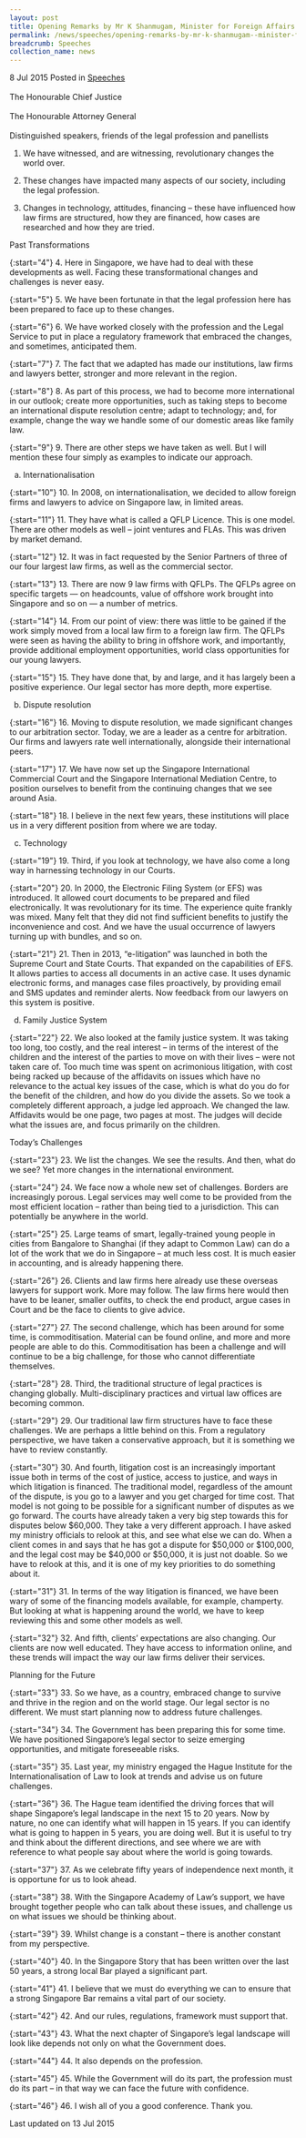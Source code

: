 ```yaml
---
layout: post
title: Opening Remarks by Mr K Shanmugam, Minister for Foreign Affairs and Law, at the Singapore Legal Futures Conference
permalink: /news/speeches/opening-remarks-by-mr-k-shanmugam--minister-for-foreign-affairs-
breadcrumb: Speeches
collection_name: news
---
```


8 Jul 2015 Posted in [Speeches](/news/speeches)
<br>  
The Honourable Chief Justice
<br>  
The Honourable Attorney General
<br>  
Distinguished speakers, friends of the legal profession and panellists
<br>  
1. We have witnessed, and are witnessing, revolutionary changes the world over.  

2. These changes have impacted many aspects of our society, including the legal profession. 

3. Changes in technology, attitudes, financing – these have influenced how law firms are structured, how they are financed, how cases are researched and how they are tried. 

Past Transformations

{:start="4"}
4. Here in Singapore, we have had to deal with these developments as well. Facing these transformational changes and challenges is never easy.

{:start="5"}
5. We have been fortunate in that the legal profession here has been prepared to face up to these changes.  

{:start="6"}
6. We have worked closely with the profession and the Legal Service to put in place a regulatory framework that embraced the changes, and sometimes, anticipated them.

{:start="7"}
7. The fact that we adapted has made our institutions, law firms and lawyers better, stronger and more relevant in the region.

{:start="8"}
8. As part of this process, we had to become more international in our outlook; create more opportunities, such as taking steps to become an international dispute resolution centre; adapt to technology; and, for example, change the way we handle some of our domestic areas like family law.

{:start="9"}
9. There are other steps we have taken as well.  But I will mention these four simply as examples to indicate our approach.

<ol style="list-style-type: lower-alpha">
<li>Internationalisation</li>
</ol>

{:start="10"}
10. In 2008, on internationalisation, we decided to allow foreign firms and lawyers to advice on Singapore law, in limited areas.  

{:start="11"}
11. They have what is called a QFLP Licence. This is one model. There are other models as well – joint ventures and FLAs. This was driven by market demand.  

{:start="12"}
12. It was in fact requested by the Senior Partners of three of our four largest law firms, as well as the commercial sector.

{:start="13"}
13. There are now 9 law firms with QFLPs. The QFLPs agree on specific targets — on headcounts, value of offshore work brought into Singapore and so on — a number of metrics.  

{:start="14"}
14. From our point of view: there was little to be gained if the work simply moved from a local law firm to a foreign law firm.  The QFLPs were seen as having the ability to bring in offshore work, and importantly, provide additional employment opportunities, world class opportunities for our young lawyers.

{:start="15"}
15. They have done that, by and large, and it has largely been a positive experience.  Our legal sector has more depth, more expertise.  


<ol start="2" style="list-style-type: lower-alpha">
<li>Dispute resolution</li>
</ol>

{:start="16"}
16. Moving to dispute resolution, we made significant changes to our arbitration sector. Today, we are a leader as a centre for arbitration. Our firms and lawyers rate well internationally, alongside their international peers.

{:start="17"}
17. We have now set up the Singapore International Commercial Court and the Singapore International Mediation Centre, to position ourselves to benefit from the continuing changes that we see around Asia.

{:start="18"}
18. I believe in the next few years, these institutions will place us in a very different position from where we are today.


<ol start="3" style="list-style-type: lower-alpha">
<li>Technology</li>
</ol>

{:start="19"}
19. Third, if you look at technology, we have also come a long way in harnessing technology in our Courts.

{:start="20"}
20. In 2000, the Electronic Filing System (or EFS) was introduced. It allowed court documents to be prepared and filed electronically. It was revolutionary for its time. The experience quite frankly was mixed. Many felt that they did not find sufficient benefits to justify the inconvenience and cost. And we have the usual occurrence of lawyers turning up with bundles, and so on. 

{:start="21"}
21. Then in 2013, “e-litigation” was launched in both the Supreme Court and State Courts. That expanded on the capabilities of EFS. It allows parties to access all documents in an active case. It uses dynamic electronic forms, and manages case files proactively, by providing email and SMS updates and reminder alerts. Now feedback from our lawyers on this system is positive.


<ol start="4" style="list-style-type: lower-alpha">
<li>Family Justice System</li>
</ol>

{:start="22"}
22. We also looked at the family justice system. It was taking too long, too costly, and the real interest – in terms of the interest of the children and the interest of the parties to move on with their lives – were not taken care of. Too much time was spent on acrimonious litigation, with cost being racked up because of the affidavits on issues which have no relevance to the actual key issues of the case, which is what do you do for the benefit of the children, and how do you divide the assets. So we took a completely different approach, a judge led approach. We changed the law. Affidavits would be one page, two pages at most. The judges will decide what the issues are, and focus primarily on the children.

Today’s Challenges

{:start="23"}
23. We list the changes.  We see the results.  And then, what do we see?  Yet more changes in the international environment.  

{:start="24"}
24. We face now a whole new set of challenges. Borders are increasingly porous. Legal services may well come to be provided from the most efficient location – rather than being tied to a jurisdiction. This can potentially be anywhere in the world.

{:start="25"}
25. Large teams of smart, legally-trained young people in cities from Bangalore to Shanghai (if they adapt to Common Law) can do a lot of the work that we do in Singapore – at much less cost.  It is much easier in accounting, and is already happening there.

{:start="26"}
26. Clients and law firms here already use these overseas lawyers for support work.  More may follow. The law firms here would then have to be leaner, smaller outfits, to check the end product, argue cases in Court and be the face to clients to give advice.

{:start="27"}
27. The second challenge, which has been around for some time, is commoditisation. Material can be found online, and more and more people are able to do this. Commoditisation has been a challenge and will continue to be a big challenge, for those who cannot differentiate themselves.

{:start="28"}
28. Third, the traditional structure of legal practices is changing globally. Multi-disciplinary practices and virtual law offices are becoming common.

{:start="29"}
29. Our traditional law firm structures have to face these challenges.  We are perhaps a little behind on this.  From a regulatory perspective, we have taken a conservative approach, but it is something we have to review constantly.

{:start="30"}
30. And fourth, litigation cost is an increasingly important issue both in terms of the cost of justice, access to justice, and ways in which litigation is financed. The traditional model, regardless of the amount of the dispute, is you go to a lawyer and you get charged for time cost. That model is not going to be possible for a significant number of disputes as we go forward. The courts have already taken a very big step towards this for disputes below $60,000. They take a very different approach. I have asked my ministry officials to relook at this, and see what else we can do. When a client comes in and says that he has got a dispute for $50,000 or $100,000, and the legal cost may be $40,000 or $50,000, it is just not doable. So we have to relook at this, and it is one of my key priorities to do something about it.

{:start="31"}
31. In terms of the way litigation is financed, we have been wary of some of the financing models available, for example, champerty. But looking at what is happening around the world, we have to keep reviewing this and some other models as well.

{:start="32"}
32. And fifth, clients’ expectations are also changing. Our clients are now well educated. They have access to information online, and these trends will impact the way our law firms deliver their services. 


Planning for the Future

{:start="33"}
33. So we have, as a country, embraced change to survive and thrive in the region and on the world stage. Our legal sector is no different. We must start planning now to address future challenges.

{:start="34"}
34. The Government has been preparing this for some time. We have positioned Singapore’s legal sector to seize emerging opportunities, and mitigate foreseeable risks.

{:start="35"}
35. Last year, my ministry engaged the Hague Institute for the Internationalisation of Law to look at trends and advise us on future challenges. 

{:start="36"}
36. The Hague team identified the driving forces that will shape Singapore’s legal landscape in the next 15 to 20 years. Now by nature, no one can identify what will happen in 15 years. If you can identify what is going to happen in 5 years, you are doing well. But it is useful to try and think about the different directions, and see where we are with reference to what people say about where the world is going towards.

{:start="37"}
37. As we celebrate fifty years of independence next month, it is opportune for us to look ahead.

{:start="38"}
38. With the Singapore Academy of Law’s support, we have brought together people who can talk about these issues, and challenge us on what issues we should be thinking about. 

{:start="39"}
39. Whilst change is a constant – there is another constant from my perspective.

{:start="40"}
40. In the Singapore Story that has been written over the last 50 years, a strong local Bar played a significant part.  

{:start="41"}
41. I believe that we must do everything we can to ensure that a strong Singapore Bar remains a vital part of our society. 

{:start="42"}
42. And our rules, regulations, framework must support that. 

{:start="43"}
43. What the next chapter of Singapore’s legal landscape will look like depends not only on what the Government does.

{:start="44"}
44. It also depends on the profession.

{:start="45"}
45. While the Government will do its part, the profession must do its part – in that way we can face the future with confidence.  

{:start="46"}
46. I wish all of you a good conference. Thank you.


<p class="right-side-updated">Last updated on 13 Jul 2015</p>
